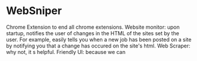 # WebSniper
Chrome Extension to end all chrome extensions.
Website monitor: upon startup, notifies the user of changes in the HTML of the sites set by the user. For example, easily tells you when a new job has been posted on a site by notifying you that a change has occured on the site's html.
Web Scraper: why not, it s helpful.
Friendly UI: because we can
